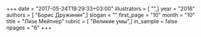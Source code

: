 +++
date = "2017-05-24T19:29:33+03:00"
illustrators = [ "",]
year = "2016"
authors = [ "Борис Дружинин",]
slogan = ""
first_page = "10"
month = "10"
title = "Лизе Мейтнер"
rubric = [ "Великие умы",]
in_sample = false
npages = "6"
+++
